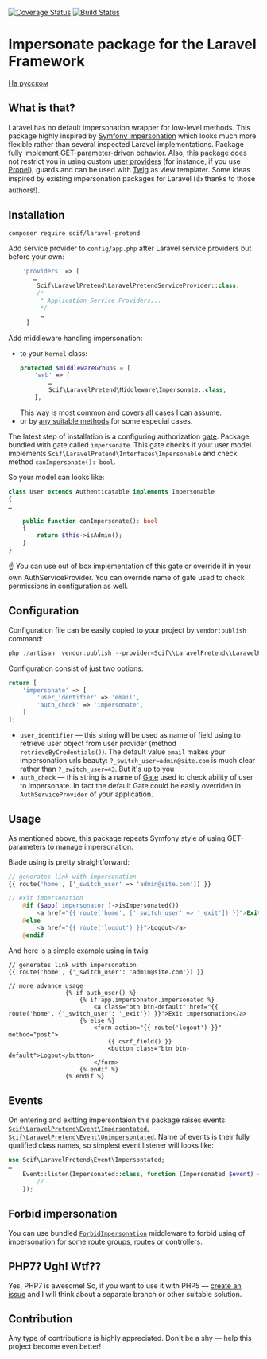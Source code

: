 [![Coverage Status](https://coveralls.io/repos/github/SCIF/laravel-pretend/badge.svg?branch=master)](https://coveralls.io/github/SCIF/laravel-pretend?branch=master)
[![Build Status](https://travis-ci.org/SCIF/laravel-pretend.svg?branch=master)](https://travis-ci.org/SCIF/laravel-pretend)

# Impersonate package for the Laravel Framework

[На русском](README_RU.md)

## What is that?

Laravel has no default impersonation wrapper for low-level methods.  This package highly inspired by [Symfony impersonation](http://symfony.com/doc/current/security/impersonating_user.html) which looks much more flexible rather than several inspected Laravel implementations.
 Package fully implement GET-parameter-driven behavior. Also, this package does not restrict you in using custom [user providers](https://laravel.com/docs/master/authentication#the-user-provider-contract) (for instance, if you use [Propel](https://github.com/propelorm/PropelLaravel)), guards and can be used with [Twig](https://github.com/rcrowe/TwigBridge) as view templater.
 Some ideas inspired by existing impersonation packages for Laravel (:+1: thanks to those authors!).
 
## Installation
 
 ```
 composer require scif/laravel-pretend
 ```

 Add service provider to `config/app.php` after Laravel service providers but before your own:
 
 ```php
     'providers' => [
        …
         Scif\LaravelPretend\LaravelPretendServiceProvider::class,
         /*
          * Application Service Providers...
          */
          …
      ]
 ```
 
 Add middleware handling impersonation:
  * to your `Kernel` class:
    ```php
    protected $middlewareGroups = [
        'web' => [
            …
            Scif\LaravelPretend\Middleware\Impersonate::class,
        ],
    ```
    This way is most common and covers all cases I can assume.
  * or by [any suitable methods](https://laravel.com/docs/5.4/middleware#registering-middleware) for some especial cases.
  
The latest step of installation is a configuring authorization [gate](https://laravel.com/docs/5.3/authorization#gates). Package bundled with gate called `impersonate`.
 This gate checks if your user model implements `Scif\LaravelPretend\Interfaces\Impersonable` and check method `canImpersonate(): bool`.
 
 So your model can looks like:
```php
class User extends Authenticatable implements Impersonable
{
…

    public function canImpersonate(): bool
    {
        return $this->isAdmin();
    }
}
```
 
 :point_up: You can use out of box implementation of this gate or override it in your own AuthServiceProvider. 
 You can override name of gate used to check permissions in configuration as well.

## Configuration 

Configuration file can be easily copied to your project by `vendor:publish` command:
 
 ```php
 php ./artisan  vendor:publish --provider=Scif\\LaravelPretend\\LaravelPretendServiceProvider --tag=config
 ```

Configuration consist of just two options:

```php
return [
    'impersonate' => [
        'user_identifier' => 'email',
        'auth_check' => 'impersonate',
    ]
];
```

* `user_identifier` — this string will be used as name of field using to retrieve user object from user provider (method `retrieveByCredentials()`).
The default value `email` makes your impersonation urls beauty: `?_switch_user=admin@site.com` is much clear rather than `?_switch_user=43`. But it's up to you
* `auth_check` — this string is a name of [Gate](https://laravel.com/docs/5.4/authorization#gates) used to check ability of user to impersonate.
In fact the default Gate could be easily overriden in `AuthServiceProvider` of your application.

## Usage

As mentioned above, this package repeats Symfony style of using GET-parameters to manage impersonation.

Blade using is pretty straightforward:

```php
// generates link with impersonation
{{ route('home', ['_switch_user' => 'admin@site.com']) }}

// exit impersonation
    @if ($app['impersonator']->isImpersonated())
        <a href="{{ route('home', ['_switch_user' => '_exit']) }}">Exit impersonation</a>
    @else
        <a href="{{ route('logout') }}">Logout</a>
    @endif
```

And here is a simple example using in twig:

```
// generates link with impersonation
{{ route('home', {'_switch_user': 'admin@site.com'}) }}

// more advance usage
                {% if auth_user() %}
                    {% if app.impersonator.impersonated %}
                        <a class="btn btn-default" href="{{ route('home', {'_switch_user': '_exit'}) }}">Exit impersonation</a>
                    {% else %}
                        <form action="{{ route('logout') }}" method="post">
                            {{ csrf_field() }}
                            <button class="btn btn-default">Logout</button>
                        </form>
                    {% endif %}
                {% endif %}
```


## Events

On entering and exitting impersontaion this package raises events: [`Scif\LaravelPretend\Event\Impersontated`](src/Event/Impersonated.php), [`Scif\LaravelPretend\Event\Unimpersontated`](src/Event/Unimpersonated.php).
Name of events is their fully qualified class names, so simplest event listener will looks like:

```php
use Scif\LaravelPretend\Event\Impersontated;
…
    Event::listen(Impersonated::class, function (Impersonated $event) {
        //
    });
```

## Forbid impersonation

You can use bundled [`ForbidImpersonation`](src/Middleware/ForbidImpersonation.php) middleware to forbid using of impersonation for some route groups, routes or controllers. 

## PHP7? Ugh! Wtf??

Yes, PHP7 is awesome! So, if you want to use it with PHP5 — [create an issue](https://github.com/SCIF/laravel-pretend/issues) and I will think about a separate branch or other suitable solution.

## Contribution

Any type of contributions is highly appreciated. Don't be a shy — help this project become even better!
